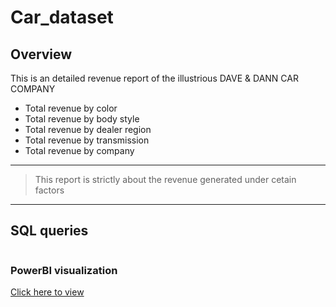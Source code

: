 # Car_dataset


## Overview 
This is an detailed revenue report of the illustrious DAVE & DANN CAR COMPANY
+ Total revenue by color
+ Total revenue by body style
+ Total revenue by dealer region
+ Total revenue by transmission
+ Total revenue by company
---
> This report is strictly about the revenue generated under cetain factors
---
## SQL queries
```sql

```

### PowerBI visualization
[Click here to view](https://ibb.co/1Cf12VD)
